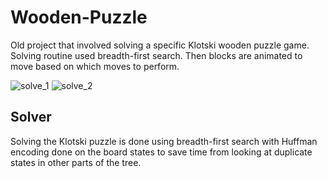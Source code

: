 # Wooden-Puzzle

Old project that involved solving a specific Klotski wooden puzzle game. Solving routine used breadth-first search. Then blocks are animated to move based on which moves to perform.

![solve_1](https://dl.dropboxusercontent.com/s/0cw68tqyd6m4k7q/solve1.png?dl=0)
![solve_2](https://dl.dropboxusercontent.com/s/3wiju9vdk90qc0z/solve2.png?dl=0)

<h2>Solver</h2>

Solving the Klotski puzzle is done using breadth-first search with Huffman encoding done on the board states to save time from looking at duplicate states in other parts of the tree.

